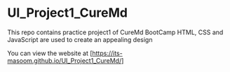 # UI_Project1_CureMd
This repo contains practice project1 of CureMd BootCamp
HTML, CSS and JavaScript are used to create an appealing design

You can view the website at  [https://its-masoom.github.io/UI_Project1_CureMd/]
